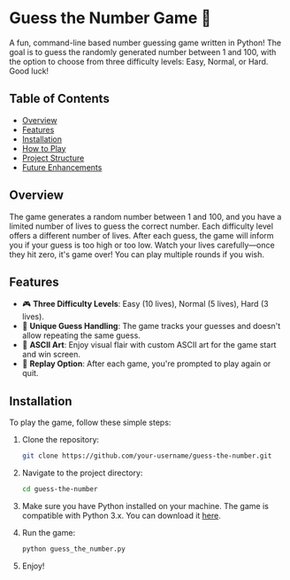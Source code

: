 # Guess the Number Game 🎯

A fun, command-line based number guessing game written in Python! The goal is to guess the randomly generated number between 1 and 100, with the option to choose from three difficulty levels: Easy, Normal, or Hard. Good luck!

## Table of Contents

- [Overview](#overview)
- [Features](#features)
- [Installation](#installation)
- [How to Play](#how-to-play)
- [Project Structure](#project-structure)
- [Future Enhancements](#future-enhancements)

## Overview

The game generates a random number between 1 and 100, and you have a limited number of lives to guess the correct number. Each difficulty level offers a different number of lives. After each guess, the game will inform you if your guess is too high or too low. Watch your lives carefully—once they hit zero, it's game over! You can play multiple rounds if you wish.

## Features

- 🎮 **Three Difficulty Levels**: Easy (10 lives), Normal (5 lives), Hard (3 lives).
- 🔢 **Unique Guess Handling**: The game tracks your guesses and doesn't allow repeating the same guess.
- 🎉 **ASCII Art**: Enjoy visual flair with custom ASCII art for the game start and win screen.
- 🔄 **Replay Option**: After each game, you're prompted to play again or quit.

## Installation

To play the game, follow these simple steps:

1. Clone the repository:
   ```bash
   git clone https://github.com/your-username/guess-the-number.git

2. Navigate to the project directory:
   ```bash
   cd guess-the-number

3. Make sure you have Python installed on your machine. The game is compatible with Python 3.x. You can download it [here](https://www.python.org/downloads/).

4. Run the game:
   ```bash
   python guess_the_number.py

5. Enjoy!
